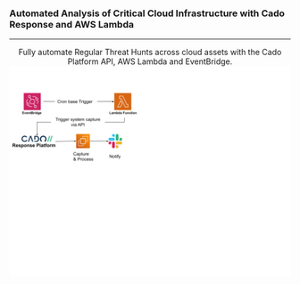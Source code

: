 ### Automated Analysis of Critical Cloud Infrastructure with Cado Response and AWS Lambda
-------
<p align="center">
  Fully automate Regular Threat Hunts across cloud assets with the Cado Platform API, AWS Lambda and EventBridge. 
  <img src="blogimage.png" />
</p>

